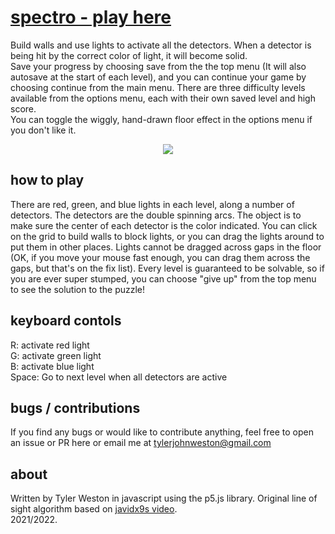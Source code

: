 # [spectro - play here](https://tylerweston.github.io/spectro/)
Build walls and use lights to activate all the detectors. When a detector is being hit by the correct color of light, it will become solid.  
Save your progress by choosing save from the the top menu (It will also autosave at the start of each level), and you can continue your game by choosing continue from the main menu. There are three difficulty levels available from the options menu, each with their own saved level and high score.  
You can toggle the wiggly, hand-drawn floor effect in the options menu if you don't like it.

<p align="center">
  <img src="https://github.com/tylerweston/spectro/blob/main/assets/spectro.JPG?raw=true" />
</p>

## how to play
There are red, green, and blue lights in each level, along a number of detectors. The detectors are the double spinning arcs. The object is to make sure the center of each detector is the color indicated. You can click on the grid to build walls to block lights, or you can drag the lights around to put them in other places. Lights cannot be dragged across gaps in the floor (OK, if you move your mouse fast enough, you can drag them across the gaps, but that's on the fix list). Every level is guaranteed to be solvable, so if you are ever super stumped, you can choose "give up" from the top menu to see the solution to the puzzle!

## keyboard contols
R: activate red light  
G: activate green light  
B: activate blue light  
Space: Go to next level when all detectors are active

## bugs / contributions
If you find any bugs or would like to contribute anything, feel free to open an issue or PR here or email me at tylerjohnweston@gmail.com

## about
Written by Tyler Weston in javascript using the p5.js library. Original line of sight algorithm based on [javidx9s video](https://www.youtube.com/watch?v=fc3nnG2CG8U).  
2021/2022.
